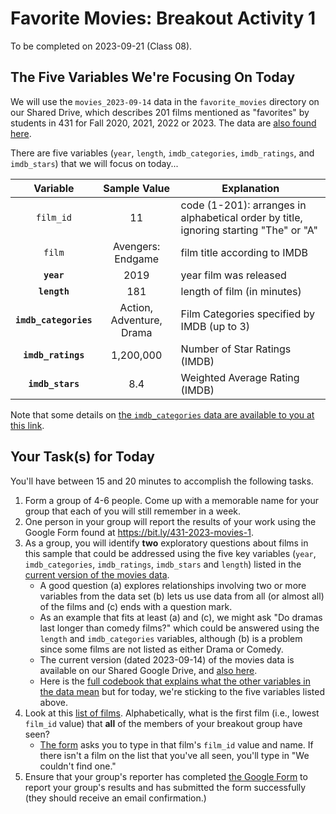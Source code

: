 # Favorite Movies: Breakout Activity 1

To be completed on 2023-09-21 (Class 08).

## The Five Variables We're Focusing On Today

We will use the `movies_2023-09-14` data in the `favorite_movies` directory on our Shared Drive, which describes 201 films mentioned as "favorites" by students in 431 for Fall 2020, 2021, 2022 or 2023. The data are [also found here](movies_2023-09-14.csv).

There are five variables (`year`, `length`, `imdb_categories`, `imdb_ratings`, and `imdb_stars`) that we will focus on today...

Variable | Sample Value | Explanation
:--------: | :------------: | ------------------------------------------------------------------------
`film_id` | 11 | code (1-201): arranges in alphabetical order by title, ignoring starting "The" or "A"
`film` | Avengers: Endgame | film title according to IMDB
**`year`** | 2019 | year film was released
**`length`** | 181 | length of film (in minutes)
**`imdb_categories`** | Action, Adventure, Drama | Film Categories specified by IMDB (up to 3)
**`imdb_ratings`** | 1,200,000 | Number of Star Ratings (IMDB)
**`imdb_stars`** | 8.4 | Weighted Average Rating (IMDB)

Note that some details on [the `imdb_categories` data are available to you at this link](codebook1.md#more-on-imdb_categories).

## Your Task(s) for Today

You'll have between 15 and 20 minutes to accomplish the following tasks.

1. Form a group of 4-6 people. Come up with a memorable name for your group that each of you will still remember in a week.
2. One person in your group will report the results of your work using the Google Form found at <https://bit.ly/431-2023-movies-1>. 
3. As a group, you will identify **two** exploratory questions about films in this sample that could be addressed using the five key variables (`year`, `imdb_categories`, `imdb_ratings`, `imdb_stars` and `length`) listed in the [current version of the movies data](movies_2023-09-14.csv).
    - A good question (a) explores relationships involving two or more variables from the data set (b) lets us use data from all (or almost all) of the films and (c) ends with a question mark.
    - As an example that fits at least (a) and (c), we might ask "Do dramas last longer than comedy films?" which could be answered using the `length` and `imdb_categories` variables, although (b) is a problem since some films are not listed as either Drama or Comedy.
    - The current version (dated 2023-09-14) of the movies data is available on our Shared Google Drive, and [also here](movies_2023-09-14.csv).
    - Here is the [full codebook that explains what the other variables in the data mean](codebook1.md) but for today, we're sticking to the five variables listed above.
4. Look at this [list of films](movie_list.md). Alphabetically, what is the first film (i.e., lowest `film_id` value) that **all** of the members of your breakout group have seen? 
    - [The form](https://bit.ly/431-2023-movies-1) asks you to type in that film's `film_id` value and name. If there isn't a film on the list that you've all seen, you'll type in "We couldn't find one."
5. Ensure that your group's reporter has completed [the Google Form](https://bit.ly/431-2023-movies-1) to report your group's results and has submitted the form successfully (they should receive an email confirmation.)
